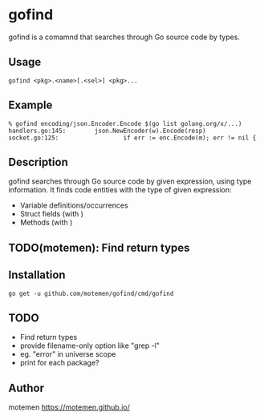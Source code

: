 # gofind

gofind is a comamnd that searches through Go source code by types.

## Usage

    gofind <pkg>.<name>[.<sel>] <pkg>...

## Example

    % gofind encoding/json.Encoder.Encode $(go list golang.org/x/...)
    handlers.go:145:        json.NewEncoder(w).Encode(resp)
    socket.go:125:                  if err := enc.Encode(m); err != nil {

## Description

gofind searches through Go source code by given expression, using type information.
It finds code entities with the type of given expression:

* Variable definitions/occurrences
* Struct fields (with <sel>)
* Methods (with <sel>)

## TODO(motemen): Find return types

## Installation

    go get -u github.com/motemen/gofind/cmd/gofind

## TODO

- Find return types
- provide filename-only option like "grep -l"
- eg. "error" in universe scope
- print for each package?

## Author

motemen <https://motemen.github.io/>
